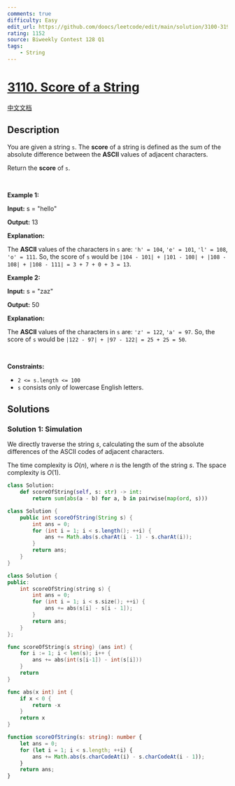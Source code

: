 ```yaml
---
comments: true
difficulty: Easy
edit_url: https://github.com/doocs/leetcode/edit/main/solution/3100-3199/3110.Score%20of%20a%20String/README_EN.md
rating: 1152
source: Biweekly Contest 128 Q1
tags:
    - String
---
```


# [3110. Score of a String](https://leetcode.com/problems/score-of-a-string)

[中文文档](/solution/3100-3199/3110.Score%20of%20a%20String/README.md)

## Description

<p>You are given a string <code>s</code>. The <strong>score</strong> of a string is defined as the sum of the absolute difference between the <strong>ASCII</strong> values of adjacent characters.</p>

<p>Return the <strong>score</strong> of<em> </em><code>s</code>.</p>

<p>&nbsp;</p>
<p><strong class="example">Example 1:</strong></p>

<div class="example-block">
<p><strong>Input:</strong> <span class="example-io">s = &quot;hello&quot;</span></p>

<p><strong>Output:</strong> <span class="example-io">13</span></p>

<p><strong>Explanation:</strong></p>

<p>The <strong>ASCII</strong> values of the characters in <code>s</code> are: <code>&#39;h&#39; = 104</code>, <code>&#39;e&#39; = 101</code>, <code>&#39;l&#39; = 108</code>, <code>&#39;o&#39; = 111</code>. So, the score of <code>s</code> would be <code>|104 - 101| + |101 - 108| + |108 - 108| + |108 - 111| = 3 + 7 + 0 + 3 = 13</code>.</p>
</div>

<p><strong class="example">Example 2:</strong></p>

<div class="example-block">
<p><strong>Input:</strong> <span class="example-io">s = &quot;zaz&quot;</span></p>

<p><strong>Output:</strong> <span class="example-io">50</span></p>

<p><strong>Explanation:</strong></p>

<p>The <strong>ASCII</strong> values of the characters in <code>s</code> are: <code>&#39;z&#39; = 122</code>, <code>&#39;a&#39; = 97</code>. So, the score of <code>s</code> would be <code>|122 - 97| + |97 - 122| = 25 + 25 = 50</code>.</p>
</div>

<p>&nbsp;</p>
<p><strong>Constraints:</strong></p>

<ul>
	<li><code>2 &lt;= s.length &lt;= 100</code></li>
	<li><code>s</code> consists only of lowercase English letters.</li>
</ul>

## Solutions

### Solution 1: Simulation

We directly traverse the string $s$, calculating the sum of the absolute differences of the ASCII codes of adjacent characters.

The time complexity is $O(n)$, where $n$ is the length of the string $s$. The space complexity is $O(1)$.

<!-- tabs:start -->

```python
class Solution:
    def scoreOfString(self, s: str) -> int:
        return sum(abs(a - b) for a, b in pairwise(map(ord, s)))
```

```java
class Solution {
    public int scoreOfString(String s) {
        int ans = 0;
        for (int i = 1; i < s.length(); ++i) {
            ans += Math.abs(s.charAt(i - 1) - s.charAt(i));
        }
        return ans;
    }
}
```

```cpp
class Solution {
public:
    int scoreOfString(string s) {
        int ans = 0;
        for (int i = 1; i < s.size(); ++i) {
            ans += abs(s[i] - s[i - 1]);
        }
        return ans;
    }
};
```

```go
func scoreOfString(s string) (ans int) {
	for i := 1; i < len(s); i++ {
		ans += abs(int(s[i-1]) - int(s[i]))
	}
	return
}

func abs(x int) int {
	if x < 0 {
		return -x
	}
	return x
}
```

```ts
function scoreOfString(s: string): number {
    let ans = 0;
    for (let i = 1; i < s.length; ++i) {
        ans += Math.abs(s.charCodeAt(i) - s.charCodeAt(i - 1));
    }
    return ans;
}
```

<!-- tabs:end -->

<!-- end -->

